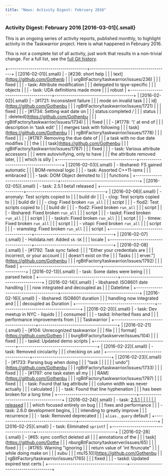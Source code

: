 ```yaml
---
title: "News: Activity Digest: February 2016"
---
```


### Activity Digest: February 2016 [2016-03-01]{.small}

This is an ongoing series of activity reports, published monthly, to highlight
activity in the Taskwarrior project. Here is what happened in February 2016.

This is not a complete list of all activity, just work that results in a
non-trivial change. For a full list, see the [full Git
history](https://github.com/GothenburgBitFactory/taskwarrior/commits/v2.5.1).

+---------------------------------------+---------------------------------------+
| [2016-02-01]{.small}                  | -   [\#236: short help                |
|                                       |     text](https://github.com/Gothenb  |
|                                       | urgBitFactory/taskwarrior/issues/236) |
|                                       |     fixed                             |
|                                       | -   task: Attribute modification      |
|                                       |     delegated to tpye-specific        |
|                                       |     objects                           |
|                                       | -   task: UDA definitions made more   |
|                                       |     robust                            |
+---------------------------------------+---------------------------------------+
| [2016-02-02]{.small}                  | -   [\#1721: Inconsistent failure     |
|                                       |     mode on invalid task              |
|                                       |     id](https://github.com/Gothenbu   |
|                                       | rgBitFactory/taskwarrior/issues/1721) |
|                                       |     fixed                             |
|                                       | -   [\#1734: Setting wait date on     |
|                                       |     status:completed /                |
|                                       |     status                            |
|                                       | :deleted](https://github.com/Gothenbu |
|                                       | rgBitFactory/taskwarrior/issues/1734) |
|                                       |     fixed                             |
|                                       | -   [\#1778: \'\\\' at end of         |
|                                       |     description in \'task edit\'      |
|                                       |     merges task with following        |
|                                       |     task](https://github.com/Gothenbu |
|                                       | rgBitFactory/taskwarrior/issues/1778) |
|                                       |     fixed                             |
|                                       | -   [\#1787: Removing the due date of |
|                                       |     a task with no due date modifies  |
|                                       |     the                               |
|                                       |     task](https://github.com/Gothenbu |
|                                       | rgBitFactory/taskwarrior/issues/1787) |
|                                       |     fixed                             |
|                                       | -   task: Various attribute accessors |
|                                       |     were autovivifying, only to have  |
|                                       |     the attribute removed later,      |
|                                       |     which is silly                    |
+---------------------------------------+---------------------------------------+
| [2016-02-03]{.small}                  | -   libshared: FS gained automatic    |
|                                       |     BOM-removal logic                 |
|                                       | -   task: Assorted C++11-isms         |
|                                       |     embraced                          |
|                                       | -   task: DOM Object demoted to       |
|                                       |     functions                         |
+---------------------------------------+---------------------------------------+
| [2016-02-05]{.small}                  | -   task: 2.5.1 beta1 released        |
+---------------------------------------+---------------------------------------+
| [2016-02-06]{.small}                  | -   anomaly: Test scripts copied to   |
|                                       |     build dir                         |
|                                       | -   clog: Test scripts copied to      |
|                                       |     build dir                         |
|                                       | -   clog: Fixed broken `run_all`      |
|                                       |     script                            |
|                                       | -   flod2: Test scripts copied to     |
|                                       |     build dir                         |
|                                       | -   flod2: Fixed broken `run_all`     |
|                                       |     script                            |
|                                       | -   libshared: Fixed broken `run_all` |
|                                       |     script                            |
|                                       | -   taskd: Fixed broken `run_all`     |
|                                       |     script                            |
|                                       | -   tasksh: Fixed broken `run_all`    |
|                                       |     script                            |
|                                       | -   timew: Fixed broken `run_all`     |
|                                       |     script                            |
|                                       | -   vitapi: Fixed broken `run_all`    |
|                                       |     script                            |
|                                       | -   vramsteg: Fixed broken `run_all`  |
|                                       |     script                            |
+---------------------------------------+---------------------------------------+
| [2016-02-07]{.small}                  | -   Holidata.net: Added `sk-SK`       |
|                                       |     locale                            |
+---------------------------------------+---------------------------------------+
| [2016-02-08]{.small}                  | -   [\#1792: Task sync failed:        |
|                                       |     \"Either your credentials are     |
|                                       |     incorrect, or your account        |
|                                       |     doesn\'t exist on the             |
|                                       |     Tasks                             |
|                                       | erver.\"](https://github.com/Gothenbu |
|                                       | rgBitFactory/taskwarrior/issues/1792) |
|                                       |     fixed                             |
+---------------------------------------+---------------------------------------+
| [2016-02-13]{.small}                  | -   task: Some dates were being       |
|                                       |     parsed twice                      |
+---------------------------------------+---------------------------------------+
| [2016-02-14]{.small}                  | -   libshared: ISO8601 date handling  |
|                                       |     now integrated and decoupled as   |
|                                       |     Datetime                          |
+---------------------------------------+---------------------------------------+
| [2016-02-16]{.small}                  | -   libshared: ISO8601 duration       |
|                                       |     handling now integrated and       |
|                                       |     decoupled as Duration             |
+---------------------------------------+---------------------------------------+
| [2016-02-20]{.small}                  | -   task: Dev meetup in NYC - liquids |
|                                       |     consumed                          |
|                                       | -   taskd: Inherited fixes and        |
|                                       |     performance improvements from     |
|                                       |     Taskwarrior                       |
+---------------------------------------+---------------------------------------+
| [2016-02-21]{.small}                  | -   [\#104: Unrecognized taskwarrior  |
|                                       |     file                              |
|                                       |     format](https://github.com/Gothen |
|                                       | burgBitFactory/taskserver/issues/104) |
|                                       |     fixed                             |
|                                       | -   taskd: Updated demo scripts       |
+---------------------------------------+---------------------------------------+
| [2016-02-22]{.small}                  | -   task: Removed circularity         |
|                                       |     checking on `add`                 |
+---------------------------------------+---------------------------------------+
| [2016-02-23]{.small}                  | -   [\#1733: Parsing bug when doing   |
|                                       |     \"task                            |
|                                       |                                       |
|                                       |   undo\"](https://github.com/Gothenbu |
|                                       | rgBitFactory/taskwarrior/issues/1733) |
|                                       |     fixed                             |
|                                       | -   [\#1797: one task eaten all my    |
|                                       |     RAM](https://github.com/Gothenbu  |
|                                       | rgBitFactory/taskwarrior/issues/1797) |
|                                       |     fixed                             |
|                                       | -   task: Found that tag attribute    |
|                                       |     column width was never actually   |
|                                       |     calculated                        |
|                                       | -   task: Found that line hyphenation |
|                                       |     has been broken for a long time   |
+---------------------------------------+---------------------------------------+
| [2016-02-24]{.small}                  | -   task: [2.5.1                      |
|                                       |                                       |
|                                       |   released](/news/news.20160224.html) |
|                                       |     which focused entirely on bug     |
|                                       |     fixes and performance             |
|                                       | -   task: 2.6.0 development begins,   |
|                                       |     intending to greatly improve      |
|                                       |     recurrence                        |
|                                       | -   task: Removed deprecated          |
|                                       |     `alias._query` default            |
+---------------------------------------+---------------------------------------+
| [2016-02-25]{.small}                  | -   task: Eliminated `sprintf`        |
+---------------------------------------+---------------------------------------+
| [2016-02-28]{.small}                  | -   [\#65: sync conflict deleted all  |
|                                       |     annotations of the                |
|                                       |     task](https://github.com/Gothe    |
|                                       | nburgBitFactory/taskserver/issues/65) |
|                                       |     fixed                             |
|                                       | -   [\#1765: Warning \"ignoring       |
|                                       |     return value of 'int ftruncate\"  |
|                                       |     while doing make on               |
|                                       |     xubu                              |
|                                       | ntu15.10](https://github.com/Gothenbu |
|                                       | rgBitFactory/taskwarrior/issues/1765) |
|                                       |     fixed                             |
|                                       | -   taskd: Updated expired test certs |
+---------------------------------------+---------------------------------------+

